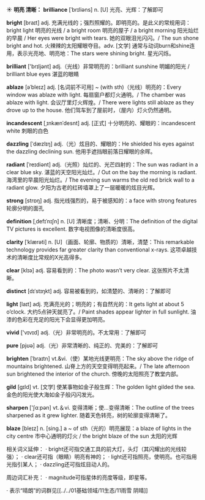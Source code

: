 ☀ <span class="category">**明亮 清晰：**</span>
<span class="vocabulary">**brilliance**</span> [ˈbrɪliəns]
<span class="definition">n. [U] 光亮、光辉：</span>了解即可

<span class="vocabulary">**bright**</span> [braɪt] 
<span class="definition">adj. 充满光线的；强烈照耀的。即明亮的。是此义的常规用词：</span>bright light 明亮的光线 / a bright room 明亮的屋子 / a bright morning 阳光灿烂的早晨 / Her eyes were bright with tears. 她的双眼泪光闪闪。/ The sun shone bright and hot. 火辣辣的太阳耀眼夺目。<span class="definition">adv. [文学] 通常与动词burn和shine连用，表示光亮地、明亮地：</span>The stars were shining bright. 星光闪烁。

<span class="vocabulary">**brilliant**</span> ['brɪljənt] 
<span class="definition">adj.（光线）非常明亮的：</span>brilliant sunshine 明媚的阳光 / brilliant blue eyes 湛蓝的眼睛
     
<span class="vocabulary">**ablaze**</span> [əˈbleɪz]
<span class="definition">adj. [名词前不可用] ~ (with sth)（光线）明亮的：</span>Every window was ablaze with light. 每扇窗户都灯火通明。/ The chamber was ablaze with light. 会议厅里灯火辉煌。/ There were lights still ablaze as they drove up to the house. 他们驾车到了屋前时，（屋内）灯火仍然通明。

<span class="vocabulary">**incandescent**</span> [ˌɪnkænˈdesnt]
<span class="definition">adj. [正式] 十分明亮的、耀眼的：</span>incandescent white 刺眼的白色         

<span class="vocabulary">**dazzling**</span> [ˈdæzlɪŋ]
<span class="definition">adj.（光）炫目的、耀眼的：</span>He shielded his eyes against the dazzling declining sun. 他用手遮挡眼前落日耀眼的余晖。
           
<span class="vocabulary">**radiant**</span> [ˈreɪdiənt]
<span class="definition">adj.（光照）灿烂的、光芒四射的：</span>The sun was radiant in a clear blue sky. 湛蓝的天空阳光灿烂。/ Out on the bay the morning is radiant. 海湾里的早晨阳光灿烂。/ The evening sun warms the old red brick wall to a radiant glow. 夕阳为古老的红砖墙罩上了一层暖暖的炫目光辉。

<span class="vocabulary">**strong**</span> [strɒŋ] 
<span class="definition">adj. 指光线强烈的，易于被感知的：</span>a face with strong features 轮廓分明的面孔

<span class="vocabulary">**definition**</span> [ˌdefɪˈnɪʃn]
<span class="definition">n. [U] 清晰度；清晰、分明：</span>The definition of the digital TV pictures is excellent. 数字电视图像的清晰度很高。

<span class="vocabulary">**clarity**</span> [ˈklærəti]
<span class="definition">n. [U]（画面、轮廓、物质的）清晰，清楚：</span>This remarkable technology provides far greater clarity than conventional x-rays. 这项卓越技术的清晰度比常规的X光高得多。

<span class="vocabulary">**clear**</span> [klɪə] 
<span class="definition">adj. 容易看到的：</span>The photo wasn’t very clear. 这张照片不太清晰。
           
<span class="vocabulary">**distinct**</span> [dɪˈstɪŋkt]
<span class="definition">adj. 容易被看到的，如清楚的、清晰的：</span>了解即可

<span class="vocabulary">**light**</span> [laɪt] 
<span class="definition">adj. 充满亮光的；明亮的；有自然光的：</span>It gets light at about 5 o’clock. 大约5点钟天就亮了。/ Paint shades appear lighter in full sunlight. 油漆的色彩在充足的阳光下会显得更加明亮。

<span class="vocabulary">**vivid**</span> ['vɪvɪd] 
<span class="definition">adj.（光）非常明亮的。不太常用：</span>了解即可

<span class="vocabulary">**pure**</span> [pjʊə] 
<span class="definition">adj.（光）非常清晰的、纯正的、完美的：</span>了解即可
                      
<span class="vocabulary">**brighten**</span> [ˈbraɪtn]
<span class="definition">vt.&vi.（使）某地光线更明亮：</span>The sky above the ridge of mountains brightened. 山脊上方的天空变得明亮起来。/ The late afternoon sun brightened the interior of the church. 傍晚的太阳照亮了教堂内部。

<span class="vocabulary">**gild**</span> [gɪld]
<span class="definition">vt. [文学] 使某事物如金子般生辉：</span>The golden light gilded the sea. 金色的阳光使大海如金子般闪闪发光。

<span class="vocabulary">**sharpen**</span> ['ʃɑːpən] 
<span class="definition">vt.＆vi. 变得清晰；使…变得清晰：</span>The outline of the trees sharpened as it grew lighter. 随着天色转亮，树的轮廓变得清晰了。
           
<span class="vocabulary">**blaze**</span> [bleɪz]
<span class="definition">n. [sing.] a ~ of sth（光的）明亮展现：</span>a blaze of lights in the city centre 市中心通明的灯火 / the bright blaze of the sun 太阳的光辉

相关词义延伸：
· bright还可指交通工具的前大灯，头灯（其闪耀出的光线较强）；
· clear还可指（眼睛）明亮有神的；
· light还可指照亮，使明亮。也可指用光指引某人；
· dazzling还可指炫目动人的。

周边词汇补充：
· magnitude可指星体的亮度等级，即星等。

· 表示“晴朗”的词群见[[../../01基础领域/11生态/11雨雪 阴晴]]
